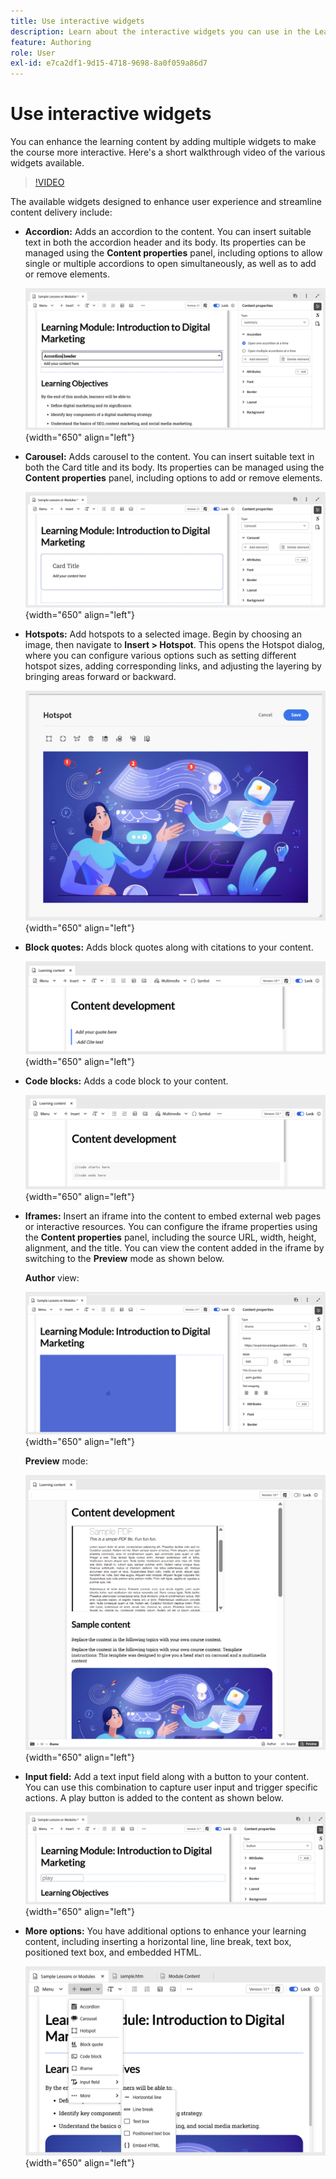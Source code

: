 ```yaml
---
title: Use interactive widgets
description: Learn about the interactive widgets you can use in the Learning content.
feature: Authoring
role: User
exl-id: e7ca2df1-9d15-4718-9698-8a0f059a86d7
---
```

# Use interactive widgets

You can enhance the learning content by adding multiple widgets to make the course more interactive. Here's a short walkthrough video of the various widgets available.

>[!VIDEO](https://video.tv.adobe.com/v/3469531/learning-content-aem-guides)


The available widgets designed to enhance user experience and streamline content delivery include:

- **Accordion:** Adds an accordion to the content. You can insert suitable text in both the accordion header and its body. Its properties can be managed using the **Content properties**  panel, including options to allow single or multiple accordions to open simultaneously, as well as to add or remove elements. 

    ![](assets/accordion-learning-content.png){width="650" align="left"}

- **Carousel:** Adds carousel to the content. You can insert suitable text in both the Card title and its body. Its properties can be managed using the **Content properties** panel, including options to add or remove elements.  

    ![](assets/carousal-learning-content.png){width="650" align="left"}

- **Hotspots:** Add hotspots to a selected image. Begin by choosing an image, then navigate to **Insert > Hotspot**. This opens the Hotspot dialog, where you can configure various options such as setting different hotspot sizes, adding corresponding links, and adjusting the layering by bringing areas forward or backward. 

    ![](assets/hotspot-learning-content.png){width="650" align="left"}

- **Block quotes:** Adds block quotes along with citations to your content. 

    ![](assets/block-quote-learning-content.png){width="650" align="left"}

- **Code blocks:** Adds a code block to your content.

    ![](assets/code-block-learning-content.png){width="650" align="left"}
 
- **Iframes:** Insert an iframe into the content to embed external web pages or interactive resources. You can configure the iframe properties using the **Content properties** panel, including the source URL, width, height, alignment, and the title. You can view the content added in the iframe by switching to the **Preview** mode as shown below. 

    **Author** view:

    ![](assets/iframe-learning-content.png){width="650" align="left"}


    **Preview** mode:

    ![](assets/iframe-learning-content-preview.png){width="650" align="left"}

- **Input field:** Add a text input field along with a button to your content. You can use this combination to capture user input and trigger specific actions. A play button is added to the content as shown below. 

    ![](assets/button-learning-content.png){width="650" align="left"}

- **More options:** You have additional options to enhance your learning content, including inserting a horizontal line, line break, text box, positioned text box, and embedded HTML. 

    ![](assets/more-options-learning-content.png){width="650" align="left"}
